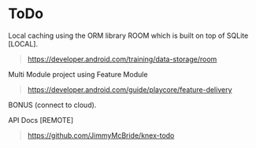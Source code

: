 # ToDo


Local caching using the ORM library ROOM which is built on top of SQLite [LOCAL]. 
> https://developer.android.com/training/data-storage/room

Multi Module project using Feature Module
> https://developer.android.com/guide/playcore/feature-delivery


BONUS (connect to cloud).

API Docs [REMOTE] 
> https://github.com/JimmyMcBride/knex-todo
